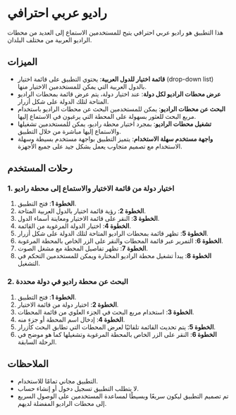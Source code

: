 # راديو عربي احترافي

هذا التطبيق هو راديو عربي احترافي يتيح للمستخدمين الاستماع إلى العديد من محطات الراديو العربية من مختلف البلدان.

## الميزات

- **قائمة اختيار للدول العربية**: يحتوي التطبيق على قائمة اختيار (drop-down list) بالدول العربية التي يمكن للمستخدمين الاختيار منها.
- **عرض محطات الراديو لكل دولة**: عند اختيار دولة، يتم عرض قائمة بمحطات الراديو المتاحة لتلك الدولة على شكل أزرار.
- **البحث عن محطات الراديو**: يمكن للمستخدمين البحث عن محطات الراديو باستخدام مربع البحث للعثور بسهولة على المحطة التي يرغبون في الاستماع إليها.
- **تشغيل محطات الراديو**: بمجرد اختيار محطة راديو، يمكن للمستخدمين تشغيلها والاستماع إليها مباشرة من خلال التطبيق.
- **واجهة مستخدم سهلة الاستخدام**: يتميز التطبيق بواجهة مستخدم بسيطة وسهلة الاستخدام مع تصميم متجاوب يعمل بشكل جيد على جميع الأجهزة.

## رحلات المستخدم

### 1. اختيار دولة من قائمة الاختيار والاستماع إلى محطة راديو

1. **الخطوة 1**: فتح التطبيق.
2. **الخطوة 2**: رؤية قائمة اختيار بالدول العربية المتاحة.
3. **الخطوة 3**: النقر على قائمة الاختيار ومعاينة أسماء الدول.
4. **الخطوة 4**: اختيار الدولة المرغوبة من القائمة.
5. **الخطوة 5**: تظهر قائمة بمحطات الراديو المتاحة لتلك الدولة على شكل أزرار.
6. **الخطوة 6**: التمرير عبر قائمة المحطات والنقر على الزر الخاص بالمحطة المرغوبة.
7. **الخطوة 7**: تظهر تفاصيل المحطة مع مشغل الصوت.
8. **الخطوة 8**: يبدأ تشغيل محطة الراديو المختارة ويمكن للمستخدمين التحكم في التشغيل.

### 2. البحث عن محطة راديو في دولة محددة

1. **الخطوة 1**: فتح التطبيق.
2. **الخطوة 2**: اختيار دولة من قائمة الاختيار.
3. **الخطوة 3**: استخدام مربع البحث في الجزء العلوي من قائمة المحطات.
4. **الخطوة 4**: إدخال اسم المحطة أو جزء منه.
5. **الخطوة 5**: يتم تحديث القائمة تلقائيًا لعرض المحطات التي تطابق البحث كأزرار.
6. **الخطوة 6**: النقر على الزر الخاص بالمحطة المرغوبة وتشغيلها كما هو موضح في الرحلة السابقة.

## الملاحظات

- التطبيق مجاني تمامًا للاستخدام.
- لا يتطلب التطبيق تسجيل دخول أو إنشاء حساب.
- تم تصميم التطبيق ليكون سريعًا وبسيطًا لمساعدة المستخدمين على الوصول السريع إلى محطات الراديو المفضلة لديهم.